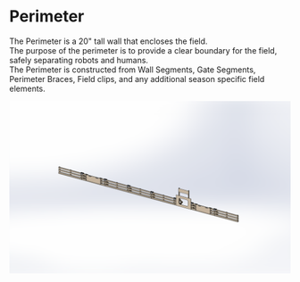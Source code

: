 # Perimeter

The Perimeter is a 20" tall wall that encloses the field.  
The purpose of the perimeter is to provide a clear boundary for the field, safely separating robots and humans.  
The Perimeter is constructed from Wall Segments, Gate Segments, Perimeter Braces, Field clips, and any additional season specific field elements.  

![Perimeter](Preimeter.PNG)

